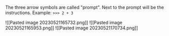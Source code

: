 The three arrow symbols are called "prompt". Next to the prompt will be the instructions. 
Example:   ``>>> 2 + 3``

![[Pasted image 20230521165732.png]]
![[Pasted image 20230521165953.png]]
![[Pasted image 20230521170734.png]]
